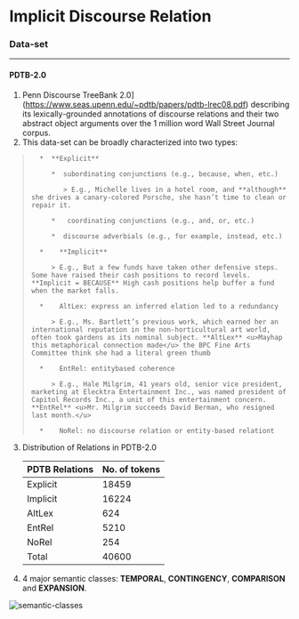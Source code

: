 # Implicit Discourse Relation

### Data-set

_______

#### PDTB-2.0

1. Penn Discourse TreeBank 2.0](https://www.seas.upenn.edu/~pdtb/papers/pdtb-lrec08.pdf) describing its lexically-grounded annotations of discourse relations and their two abstract object arguments over the 1 million word Wall Street Journal corpus. 
2. This data-set can be broadly characterized into two types: 

>       *  **Explicit**
>
>          *  subordinating conjunctions (e.g., because, when, etc.)
>
>             > E.g., Michelle lives in a hotel room, and **although** she drives a canary-colored Porsche, she hasn’t time to clean or repair it.
>
>          *   coordinating conjunctions (e.g., and, or, etc.)
>
>          *  discourse adverbials (e.g., for example, instead, etc.)
>
>       *    **Implicit**
>
>          > E.g., But a few funds have taken other defensive steps. Some have raised their cash positions to record levels. **Implicit = BECAUSE** High cash positions help buffer a fund when the market falls.
>
>       *    AltLex: express an inferred elation led to a redundancy
>
>          > E.g., Ms. Bartlett’s previous work, which earned her an international reputation in the non-horticultural art world, often took gardens as its nominal subject. **AltLex** <u>Mayhap this metaphorical connection made</u> the BPC Fine Arts Committee think she had a literal green thumb
>
>       *    EntRel: entitybased coherence
>
>          > E.g., Hale Milgrim, 41 years old, senior vice president, marketing at Elecktra Entertainment Inc., was named president of Capitol Records Inc., a unit of this entertainment concern. **EntRel** <u>Mr. Milgrim succeeds David Berman, who resigned last month.</u>
>
>       *    NoRel: no discourse relation or entity-based relationt
>

3. Distribution of Relations in PDTB-2.0

   | PDTB Relations | No. of tokens |
   | :------------- | :------------ |
   | Explicit       | 18459         |
   | Implicit       | 16224         |
   | AltLex         | 624           |
   | EntRel         | 5210          |
   | NoRel          | 254           |
   | Total          | 40600         |

4. 4 major semantic classes: **TEMPORAL**, **CONTINGENCY**, **COMPARISON** and **EXPANSION**.


![semantic-classes](C:\Work\Git_Book\Language-Psychology\Language-Psychology\Discourses\semantic-classes.PNG)